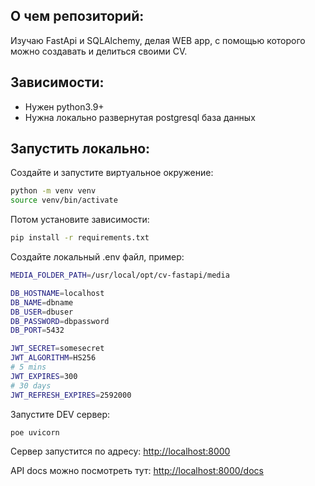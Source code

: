 ## О чем репозиторий:
Изучаю FastApi и SQLAlchemy, делая WEB app, с помощью которого можно создавать и делиться своими CV.

## Зависимости:
- Нужен python3.9+
- Нужна локально развернутая postgresql база данных

## Запустить локально:

Создайте и запустите виртуальное окружение:

```bash
python -m venv venv
source venv/bin/activate
```

Потом установите зависимости:

```bash
pip install -r requirements.txt
```

Создайте локальный .env файл, пример:

```bash
MEDIA_FOLDER_PATH=/usr/local/opt/cv-fastapi/media

DB_HOSTNAME=localhost
DB_NAME=dbname
DB_USER=dbuser
DB_PASSWORD=dbpassword
DB_PORT=5432

JWT_SECRET=somesecret
JWT_ALGORITHM=HS256
# 5 mins
JWT_EXPIRES=300
# 30 days
JWT_REFRESH_EXPIRES=2592000
```

Запустите DEV сервер:

```bash
poe uvicorn
```

Сервер запустится по адресу: [http://localhost:8000](http://localhost:8000)

API docs можно посмотреть тут: [http://localhost:8000/docs](http://localhost:8000/docs)
